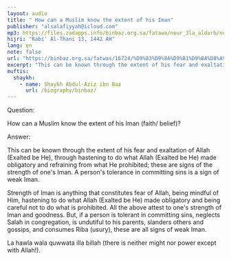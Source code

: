 ```yaml
---
layout: audio
title: " How can a Muslim know the extent of his Iman"
publisher: "alsalafiyyah@icloud.com"
mp3: https://files.zadapps.info/binbaz.org.sa/fatawa/nour_3la_aldarb/nour_596/59615.mp3
hijri: "Rabi' Al-Thani 13, 1442 AH"
lang: en
note: false
url: "https://binbaz.org.sa/fatwas/16724/%D9%83%D9%8A%D9%81%D9%8A%D8%A9-%D9%85%D8%B9%D8%B1%D9%81%D8%A9-%D8%A7%D9%84%D9%85%D8%B3%D9%84%D9%85-%D9%85%D9%82%D8%AF%D8%A7%D8%B1-%D8%A7%D9%8A%D9%85%D8%A7%D9%86%D9%87"
excerpt: "This can be known through the extent of his fear and exaltation of Allah (Exalted be He), through hastening to do what Allah (Exalted be He) made obligatory and refraining from what He prohibited"
muftis:
  shaykh: 
    - name: Shaykh Abdul-Aziz ibn Baz
      url: /biography/binbaz/
---
```


Question: 

How can a Muslim know the extent of his Iman (faith/ belief)?

Answer: 

This can be known through the extent of his fear and exaltation of Allah (Exalted be He), through hastening to do what Allah (Exalted be He) made obligatory and refraining from what He prohibited; these are signs of the strength of one's Iman. A person's tolerance in committing sins is a sign of weak Iman. 

Strength of Iman is anything that constitutes fear of Allah, being mindful of Him, hastening to do what Allah (Exalted be He) made obligatory and being careful not to do what is prohibited. All the above attest to one's strength of Iman and goodness. But, if a person is tolerant in committing sins, neglects Salah in congregation, is undutiful to his parents, slanders others and gossips, and consumes Riba (usury), these are all signs of weak Iman. 

La hawla wala quwwata illa billah (there is neither might nor power except with Allah!).
